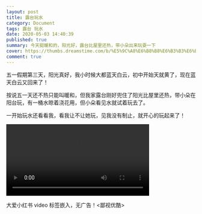 ```yaml
---
layout: post
title: 露台玩水
category: Document
tags: 露台 玩水
date: 2020-05-03 14:40:39
published: true
summary: 今天挺暖和的，阳光好，露台比屋里还热，带小朵出来玩耍一下
cover: https://thumbs.dreamstime.com/b/%E5%9C%A8%E6%B8%B8%E6%B3%B3%E6%B1%A0%E7%9A%84%E7%B3%BB%E5%88%97-29017345.jpg
comment: true
---
```


五一假期第三天，阳光真好，我小时候大都蓝天白云，初中开始天就黄了，现在蓝天白云又回来了！

按说五一天还不热只能叫暖和，但我家露台刚好兜住了阳光比屋里还热，带小朵在阳台玩，有一桶水晾着浇花用，但小朵看见水就试着玩去了。

一开始玩水还看看我，看我让不让她玩，见我没有制止，就开心的玩起来了！

<video controls="" autoplay="" width="380px">
    <source src="http://v.xiaohongshu.com/01e216fe1663c40d018370037f29d151b0_259.mp4?sign=7f4715c8f311a83b05435f9e0d5bcc0c&amp;t=6218fd00" type="video/mp4">
</video>

大爱小红书 video 标签嵌入，无广告！<鄙视优酷>
